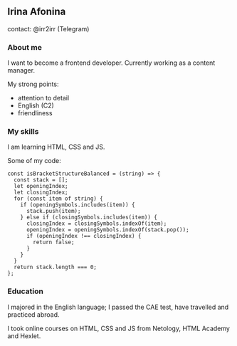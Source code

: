 ## Irina Afonina
contact: @irr2irr (Telegram)

### About me
I want to become a frontend developer. Currently working as a content manager. 

My strong points:
* attention to detail
* English (C2)
* friendliness

### My skills
I am learning HTML, CSS and JS.

Some of my code:
```
const isBracketStructureBalanced = (string) => {
  const stack = [];
  let openingIndex;
  let closingIndex;
  for (const item of string) {
    if (openingSymbols.includes(item)) {
      stack.push(item);
    } else if (closingSymbols.includes(item)) {
      closingIndex = closingSymbols.indexOf(item);
      openingIndex = openingSymbols.indexOf(stack.pop());
      if (openingIndex !== closingIndex) {
        return false;
      }
    }
  }
  return stack.length === 0;
};
```
### Education
I majored in the English language; I passed the CAE test, have travelled and practiced abroad.

I took online courses on HTML, CSS and JS from Netology, HTML Academy and Hexlet.


